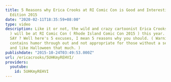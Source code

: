 ```yaml
---
title: 5 Reasons why Erica Crooks at RI Comic Con is Good and Interesting Halloween
  Edition 2015
date: "2020-02-11T18:35:59+08:00"
type: video
description: Like it or not, the wild and crazy cartoonist Erica Crooks ( officialericcrooks.com
  ) will be at RI Comic Con ( Rhode Island Comic Con 2015 ) this year. WHO CARES YOU
  SAY ? Well here's 5 excuses, I mean 5 reasons why you should. ( Warning this video
  contains humor through out and not appropriate for those without a sense of humor
  and like Halloween that much. )
publishdate: "2015-10-24T03:49:53.000Z"
url: /ericacrooks/5UHKmyREHVI/
providers:
  youtube:
    id: 5UHKmyREHVI
---
```

